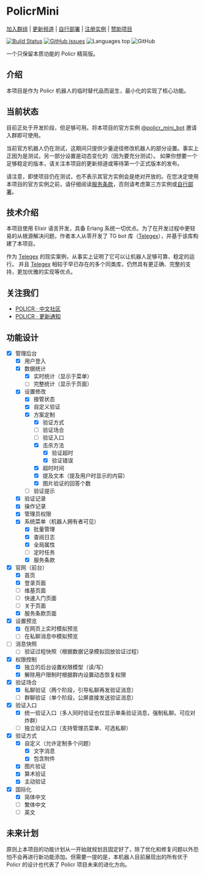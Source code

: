 # PolicrMini

[加入群组](https://mini.telestd.me/community) | [更新频道](https://t.me/policr_changelog) | [自行部署](https://github.com/Hentioe/policr-mini/wiki/%E8%87%AA%E8%A1%8C%E9%83%A8%E7%BD%B2%EF%BC%88%E6%9E%84%E5%BB%BA%E7%AC%AC%E4%B8%89%E6%96%B9%E5%AE%9E%E4%BE%8B%EF%BC%89) | [注册实例](https://github.com/Hentioe/policr-mini/issues/115) | [赞助项目](https://mini.telestd.me/?sponsorship=[谢谢，请获取我])

[![Build Status](https://cloud.drone.io/api/badges/Hentioe/policr-mini/status.svg)](https://cloud.drone.io/Hentioe/policr-mini)
[![GitHub issues](https://img.shields.io/github/issues/Hentioe/policr-mini)](https://github.com/Hentioe/policr-mini/issues)
![Languages top](https://img.shields.io/github/languages/top/Hentioe/policr-mini)
![GitHub](https://img.shields.io/github/license/Hentioe/policr-mini)

一个只保留本质功能的 Policr 精简版。

## 介绍

本项目是作为 Policr 机器人的临时替代品而诞生，最小化的实现了核心功能。

## 当前状态

目前正处于开发阶段，但足够可用。将本项目的官方实例 [@policr_mini_bot](https://t.me/policr_mini_bot) 邀请入群即可使用。

当前官方机器人仍在测试，这期间只提供少量途径修改机器人的部分设置。事实上正因为是测试，另一部分设置是动态变化的（因为要充分测试）。
如果你想要一个足够稳定的版本，请关注本项目的更新频道或等待第一个正式版本的发布。

请注意，即使项目仍在测试，也不表示其官方实例会是绝对开放的。在您决定使用本项目的官方实例之前，请仔细阅读[服务条款](https://mini.telestd.me/terms)，否则请考虑第三方实例或[自行部署](https://github.com/Hentioe/policr-mini/wiki/%E8%87%AA%E8%A1%8C%E9%83%A8%E7%BD%B2%EF%BC%88%E6%9E%84%E5%BB%BA%E7%AC%AC%E4%B8%89%E6%96%B9%E5%AE%9E%E4%BE%8B%EF%BC%89)。

## 技术介绍

本项目使用 Elixir 语言开发，具备 Erlang 系统一切优点。为了在开发过程中更轻易的从根源解决问题，作者本人从零开发了 TG bot 库（[Telegex](https://github.com/Hentioe/telegex)），并基于该库构建了本项目。

作为 [Telegex](https://github.com/Hentioe/telegex) 的现实案例，从事实上证明了它可以让机器人足够可靠、稳定的运行。 并且 [Telegex](https://github.com/Hentioe/telegex) 相较于早已存在的多个同类库，仍然具有更正确、完整的支持，更加优雅的实现等优点。

## 关注我们

- [POLICR · 中文社区](https://mini.telestd.me/community)
- [POLICR · 更新通知](https://t.me/policr_changelog)

## 功能设计

- [x] 管理后台
  - [x] 用户登入
  - [x] 数据统计
    - [x] 实时统计（显示于菜单）
    - [ ] 完整统计（显示于页面）
  - [x] 设置修改
    - [x] 接管状态
    - [x] 自定义验证
    - [x] 方案定制
      - [x] 验证方式
      - [ ] 验证场合
      - [ ] 验证入口
      - [x] 击杀方法
        - [x] 验证超时
        - [x] 验证错误
      - [x] 超时时间
      - [x] 提及文本（提及用户时显示的内容）
      - [x] 图片验证的回答个数
    - [ ] 验证提示
  - [x] 验证记录
  - [x] 操作记录
  - [x] 管理员权限
  - [x] 系统菜单（机器人拥有者可见）
    - [x] 批量管理
    - [x] 查阅日志
    - [x] 全局属性
    - [ ] 定时任务
    - [x] 服务条款
- [x] 官网（前台）
  - [x] 首页
  - [x] 登录页面
  - [ ] 维基页面
  - [ ] 快速入门页面
  - [ ] 关于页面
  - [x] 服务条款页面
- [x] 设置预览
  - [x] 在网页上实时模拟预览
  - [ ] 在私聊消息中模拟预览
- [ ] 消息快照
  - [ ] 验证过程快照（根据数据记录模拟回放验证过程）
- [x] 权限控制
  - [x] 独立的后台设置权限模型（读/写）
  - [x] 解除用户限制时根据群内设置动态恢复权限
- [x] 验证场合
  - [x] 私聊验证（两个阶段，引导私聊再发验证消息）
  - [ ] 群聊验证（单个阶段，公屏直接发送验证消息）
- [x] 验证入口
  - [x] 统一验证入口（多人同时验证也仅显示单条验证消息，强制私聊。可应对炸群）
  - [ ] 独立验证入口（支持管理员菜单、可选私聊）
- [x] 验证方式
  - [x] 自定义（允许定制多个问题）
    - [x] 文字消息
    - [x] 包含附件
  - [x] 图片验证
  - [x] 算术验证
  - [x] 主动验证
- [x] 国际化
  - [x] 简体中文
  - [ ] 繁体中文
  - [ ] 英文

## 未来计划

原则上本项目的功能计划从一开始就规划且固定好了，除了优化和修复问题以外恐怕不会再进行新功能添加。但需要一提的是，本机器人目前展现出的所有优于 Policr 的设计也代表了 Policr 项目未来的进化方向。
